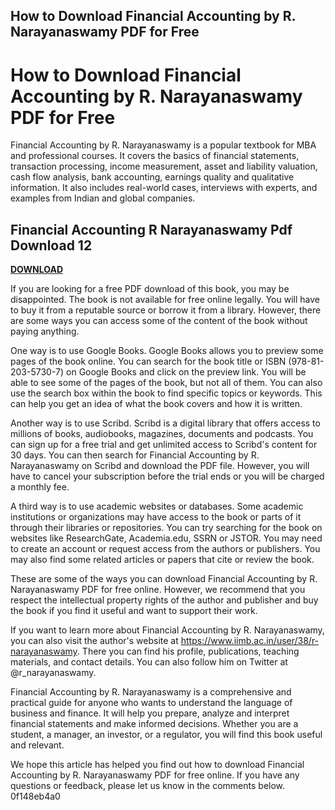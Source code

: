 ## How to Download Financial Accounting by R. Narayanaswamy PDF for Free

  
# How to Download Financial Accounting by R. Narayanaswamy PDF for Free
  
Financial Accounting by R. Narayanaswamy is a popular textbook for MBA and professional courses. It covers the basics of financial statements, transaction processing, income measurement, asset and liability valuation, cash flow analysis, bank accounting, earnings quality and qualitative information. It also includes real-world cases, interviews with experts, and examples from Indian and global companies.
 
## Financial Accounting R Narayanaswamy Pdf Download 12


[**DOWNLOAD**](https://www.google.com/url?q=https%3A%2F%2Fssurll.com%2F2tLgHQ&sa=D&sntz=1&usg=AOvVaw0SPRFn0aXa1wf_Is21RrH2)

  
If you are looking for a free PDF download of this book, you may be disappointed. The book is not available for free online legally. You will have to buy it from a reputable source or borrow it from a library. However, there are some ways you can access some of the content of the book without paying anything.
  
One way is to use Google Books. Google Books allows you to preview some pages of the book online. You can search for the book title or ISBN (978-81-203-5730-7) on Google Books and click on the preview link. You will be able to see some of the pages of the book, but not all of them. You can also use the search box within the book to find specific topics or keywords. This can help you get an idea of what the book covers and how it is written.
  
Another way is to use Scribd. Scribd is a digital library that offers access to millions of books, audiobooks, magazines, documents and podcasts. You can sign up for a free trial and get unlimited access to Scribd's content for 30 days. You can then search for Financial Accounting by R. Narayanaswamy on Scribd and download the PDF file. However, you will have to cancel your subscription before the trial ends or you will be charged a monthly fee.
  
A third way is to use academic websites or databases. Some academic institutions or organizations may have access to the book or parts of it through their libraries or repositories. You can try searching for the book on websites like ResearchGate, Academia.edu, SSRN or JSTOR. You may need to create an account or request access from the authors or publishers. You may also find some related articles or papers that cite or review the book.
  
These are some of the ways you can download Financial Accounting by R. Narayanaswamy PDF for free online. However, we recommend that you respect the intellectual property rights of the author and publisher and buy the book if you find it useful and want to support their work.

If you want to learn more about Financial Accounting by R. Narayanaswamy, you can also visit the author's website at https://www.iimb.ac.in/user/38/r-narayanaswamy. There you can find his profile, publications, teaching materials, and contact details. You can also follow him on Twitter at @r\_narayanaswamy.
  
Financial Accounting by R. Narayanaswamy is a comprehensive and practical guide for anyone who wants to understand the language of business and finance. It will help you prepare, analyze and interpret financial statements and make informed decisions. Whether you are a student, a manager, an investor, or a regulator, you will find this book useful and relevant.
  
We hope this article has helped you find out how to download Financial Accounting by R. Narayanaswamy PDF for free online. If you have any questions or feedback, please let us know in the comments below.
 0f148eb4a0

